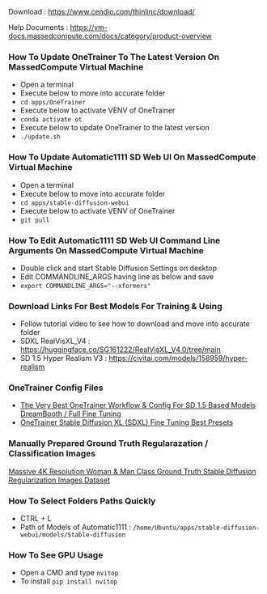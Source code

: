 Download : https://www.cendio.com/thinlinc/download/

Help Documents : https://vm-docs.massedcompute.com/docs/category/product-overview

### How To Update OneTrainer To The Latest Version On MassedCompute Virtual Machine

* Open a terminal 
* Execute below to move into accurate folder
* ```cd apps/OneTrainer```
* Execute below to activate VENV of OneTrainer
* ```conda activate ot```
* Execute below to update OneTrainer to the latest version
* ```./update.sh```

### How To Update Automatic1111 SD Web UI On MassedCompute Virtual Machine

* Open a terminal 
* Execute below to move into accurate folder
* ```cd apps/stable-diffusion-webui```
* Execute below to activate VENV of OneTrainer
* ```git pull```

### How To Edit Automatic1111 SD Web UI Command Line Arguments On MassedCompute Virtual Machine

* Double click and start Stable Diffusion Settings on desktop
* Edit COMMANDLINE_ARGS having line as below and save
* ```export COMMANDLINE_ARGS="--xformers"```

### Download Links For Best Models For Training & Using
* Follow tutorial video to see how to download and move into accurate folder
* SDXL RealVisXL_V4 :  https://huggingface.co/SG161222/RealVisXL_V4.0/tree/main
* SD 1.5 Hyper Realism V3 : https://civitai.com/models/158959/hyper-realism

### OneTrainer Config Files

* [The Very Best OneTrainer Workflow & Config For SD 1.5 Based Models DreamBooth / Full Fine Tuning](https://www.patreon.com/posts/very-best-config-97381002)
* [OneTrainer Stable Diffusion XL (SDXL) Fine Tuning Best Presets](https://www.patreon.com/posts/96028218)

### Manually Prepared Ground Truth Regularazation / Classification Images

[Massive 4K Resolution Woman & Man Class Ground Truth Stable Diffusion Regularization Images Dataset](https://www.patreon.com/posts/massive-4k-woman-87700469)

### How To Select Folders Paths Quickly

* CTRL + L
* Path of Models of Automatic1111 : ```/home/Ubuntu/apps/stable-diffusion-webui/models/Stable-diffusion```

### How To See GPU Usage

* Open a CMD and type ```nvitop```
* To install ```pip install nvitop```
